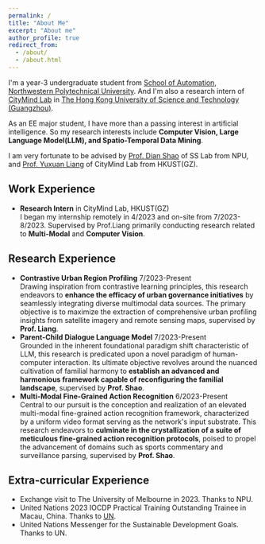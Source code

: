 ```yaml
---
permalink: /
title: "About Me"
excerpt: "About me"
author_profile: true
redirect_from: 
  - /about/
  - /about.html
---
```


I'm a year-3 undergraduate student from [School of Automation](https://zdhxy.nwpu.edu.cn/), [Northwestern Polytechnical University](https://www.nwpu.edu.cn/). And I'm also a research intern of [CityMind Lab](https://citymind.top/) in [The Hong Kong University of Science and Technology (Guangzhou)](https://www.hkust-gz.edu.cn/). 

As an EE major student, I have more than a passing interest in artificial intelligence. So my research interests include **Computer Vision, Large Language Model(LLM), and Spatio-Temporal Data Mining**.

I am very fortunate to be advised by [Prof. Dian Shao](https://scholar.google.com/citations?user=amxDSLoAAAAJ&hl=en) of SS Lab from NPU, and [Prof. Yuxuan Liang](http://yuxuanliang.com/) of CityMind Lab from HKUST(GZ).




Work Experience
------
- **Research Intern** in CityMind Lab, HKUST(GZ)<br>
I began my internship remotely in 4/2023 and on-site from 7/2023-8/2023. Supervised by Prof.Liang primarily conducting research related to **Multi-Modal** and **Computer Vision**.




Research Experience
------
- **Contrastive Urban Region Profiling**             7/2023-Present<br>
Drawing inspiration from contrastive learning principles, this research endeavors to **enhance the efficacy of urban governance initiatives** by seamlessly integrating diverse multimodal data sources. The primary objective is to maximize the extraction of comprehensive urban profiling insights from satellite imagery and remote sensing maps, supervised by **Prof. Liang**.
- **Parent-Child Dialogue Language Model**           7/2023-Present<br>
Grounded in the inherent foundational paradigm shift characteristic of LLM, this research is predicated upon a novel paradigm of human-computer interaction. Its ultimate objective revolves around the nuanced cultivation of familial harmony to **establish an advanced and harmonious framework capable of reconfiguring the familial landscape**, supervised by **Prof. Shao**.
- **Multi-Modal Fine-Grained Action Recognition**    6/2023-Present<br>
Central to our pursuit is the conception and realization of an elevated multi-modal fine-grained action recognition framework, characterized by a uniform video format serving as the network's input substrate. This research endeavors to **culminate in the crystallization of a suite of meticulous fine-grained action recognition protocols**, poised to propel the advancement of domains such as sports commentary and surveillance parsing, supervised by **Prof. Shao**.


Extra-curricular Experience
------
- Exchange visit to The University of Melbourne in 2023. Thanks to NPU.
- United Nations 2023 IOCDP Practical Training Outstanding Trainee in Macau, China. Thanks to [UN](https://www.un.org/en/).
- United Nations Messenger for the Sustainable Development Goals. Thanks to UN.


